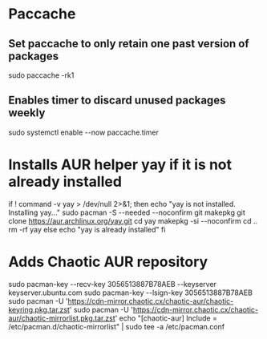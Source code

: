 # Paccache

## Set paccache to only retain one past version of packages
sudo paccache -rk1

## Enables timer to discard unused packages weekly
sudo systemctl enable --now paccache.timer

# Installs AUR helper yay if it is not already installed
if ! command -v yay > /dev/null 2>&1; then
  echo "yay is not installed. Installing yay..."
  sudo pacman -S --needed --noconfirm git makepkg
  git clone https://aur.archlinux.org/yay.git
  cd yay
  makepkg -si --noconfirm
  cd ..
  rm -rf yay
else
  echo "yay is already installed"
fi

# Adds Chaotic AUR repository
sudo pacman-key --recv-key 3056513887B78AEB --keyserver keyserver.ubuntu.com
sudo pacman-key --lsign-key 3056513887B78AEB
sudo pacman -U 'https://cdn-mirror.chaotic.cx/chaotic-aur/chaotic-keyring.pkg.tar.zst'
sudo pacman -U 'https://cdn-mirror.chaotic.cx/chaotic-aur/chaotic-mirrorlist.pkg.tar.zst'
echo "[chaotic-aur]
Include = /etc/pacman.d/chaotic-mirrorlist" | sudo tee -a /etc/pacman.conf
